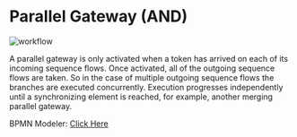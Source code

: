 # Parallel Gateway (AND)

![workflow](/bpmn-workflows/parallel-gateway-example.png)

A parallel gateway is only activated when a token has arrived on each of its incoming sequence flows. Once activated, all of the outgoing sequence flows are taken. So in the case of multiple outgoing sequence flows the branches are executed concurrently. Execution progresses independently until a synchronizing element is reached, for example, another merging parallel gateway.

BPMN Modeler: [Click Here](/bpmn-modeler/gateways.html#parallel-gateway)

